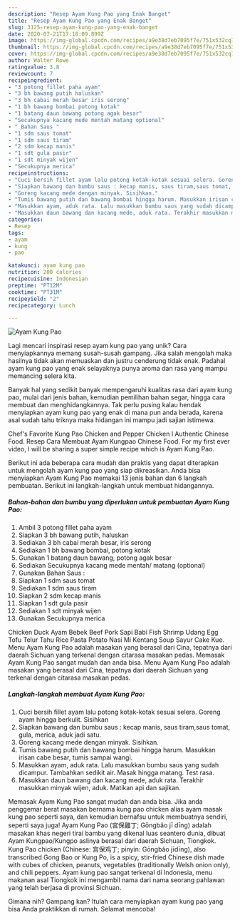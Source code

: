 ```yaml
---
description: "Resep Ayam Kung Pao yang Enak Banget"
title: "Resep Ayam Kung Pao yang Enak Banget"
slug: 3125-resep-ayam-kung-pao-yang-enak-banget
date: 2020-07-21T17:18:09.899Z
image: https://img-global.cpcdn.com/recipes/a9e38d7eb7095f7e/751x532cq70/ayam-kung-pao-foto-resep-utama.jpg
thumbnail: https://img-global.cpcdn.com/recipes/a9e38d7eb7095f7e/751x532cq70/ayam-kung-pao-foto-resep-utama.jpg
cover: https://img-global.cpcdn.com/recipes/a9e38d7eb7095f7e/751x532cq70/ayam-kung-pao-foto-resep-utama.jpg
author: Walter Rowe
ratingvalue: 3.8
reviewcount: 7
recipeingredient:
- "3 potong fillet paha ayam"
- "3 bh bawang putih haluskan"
- "3 bh cabai merah besar iris serong"
- "1 bh bawang bombai potong kotak"
- "1 batang daun bawang potong agak besar"
- "Secukupnya kacang mede mentah matang optional"
- " Bahan Saus "
- "1 sdm saus tomat"
- "1 sdm saus tiram"
- "2 sdm kecap manis"
- "1 sdt gula pasir"
- "1 sdt minyak wijen"
- "Secukupnya merica"
recipeinstructions:
- "Cuci bersih fillet ayam lalu potong kotak-kotak sesuai selera. Goreng ayam hingga berkulit. Sisihkan"
- "Siapkan bawang dan bumbu saus : kecap manis, saus tiram,saus tomat, gula, merica, aduk jadi satu."
- "Goreng kacang mede dengan minyak. Sisihkan."
- "Tumis bawang putih dan bawang bombai hingga harum. Masukkan irisan cabe besar, tumis sampai wangi."
- "Masukkan ayam, aduk rata. Lalu masukkan bumbu saus yang sudah dicampur. Tambahkan sedikit air. Masak hingga matang. Test rasa."
- "Masukkan daun bawang dan kacang mede, aduk rata. Terakhir masukkan minyak wijen, aduk. Matikan api dan sajikan."
categories:
- Resep
tags:
- ayam
- kung
- pao

katakunci: ayam kung pao 
nutrition: 200 calories
recipecuisine: Indonesian
preptime: "PT12M"
cooktime: "PT31M"
recipeyield: "2"
recipecategory: Lunch

---
```



![Ayam Kung Pao](https://img-global.cpcdn.com/recipes/a9e38d7eb7095f7e/751x532cq70/ayam-kung-pao-foto-resep-utama.jpg)

Lagi mencari inspirasi resep ayam kung pao yang unik? Cara menyiapkannya memang susah-susah gampang. Jika salah mengolah maka hasilnya tidak akan memuaskan dan justru cenderung tidak enak. Padahal ayam kung pao yang enak selayaknya punya aroma dan rasa yang mampu memancing selera kita.

Banyak hal yang sedikit banyak mempengaruhi kualitas rasa dari ayam kung pao, mulai dari jenis bahan, kemudian pemilihan bahan segar, hingga cara membuat dan menghidangkannya. Tak perlu pusing kalau hendak menyiapkan ayam kung pao yang enak di mana pun anda berada, karena asal sudah tahu triknya maka hidangan ini mampu jadi sajian istimewa.

Chef&#39;s Favorite Kung Pao Chicken and Pepper Chicken l Authentic Chinese Food. Resep Cara Membuat Ayam Kungpao Chinese Food. For my first ever video, I will be sharing a super simple recipe which is Ayam Kung Pao.


Berikut ini ada beberapa cara mudah dan praktis yang dapat diterapkan untuk mengolah ayam kung pao yang siap dikreasikan. Anda bisa menyiapkan Ayam Kung Pao memakai 13 jenis bahan dan 6 langkah pembuatan. Berikut ini langkah-langkah untuk membuat hidangannya.

<!--inarticleads1-->

##### Bahan-bahan dan bumbu yang diperlukan untuk pembuatan Ayam Kung Pao:

1. Ambil 3 potong fillet paha ayam
1. Siapkan 3 bh bawang putih, haluskan
1. Sediakan 3 bh cabai merah besar, iris serong
1. Sediakan 1 bh bawang bombai, potong kotak
1. Gunakan 1 batang daun bawang, potong agak besar
1. Sediakan Secukupnya kacang mede mentah/ matang (optional)
1. Gunakan  Bahan Saus :
1. Siapkan 1 sdm saus tomat
1. Sediakan 1 sdm saus tiram
1. Siapkan 2 sdm kecap manis
1. Siapkan 1 sdt gula pasir
1. Sediakan 1 sdt minyak wijen
1. Gunakan Secukupnya merica


Chicken Duck Ayam Bebek Beef Pork Sapi Babi Fish Shrimp Udang Egg Tofu Telur Tahu Rice Pasta Potato Nasi Mi Kentang Soup Sayur Cake Kue. Menu Ayam Kung Pao adalah masakan yang berasal dari Cina, tepatnya dari daerah Sichuan yang terkenal dengan citarasa masakan pedas. Memasak Ayam Kung Pao sangat mudah dan anda bisa. Menu Ayam Kung Pao adalah masakan yang berasal dari Cina, tepatnya dari daerah Sichuan yang terkenal dengan citarasa masakan pedas. 

<!--inarticleads2-->

##### Langkah-langkah membuat Ayam Kung Pao:

1. Cuci bersih fillet ayam lalu potong kotak-kotak sesuai selera. Goreng ayam hingga berkulit. Sisihkan
1. Siapkan bawang dan bumbu saus : kecap manis, saus tiram,saus tomat, gula, merica, aduk jadi satu.
1. Goreng kacang mede dengan minyak. Sisihkan.
1. Tumis bawang putih dan bawang bombai hingga harum. Masukkan irisan cabe besar, tumis sampai wangi.
1. Masukkan ayam, aduk rata. Lalu masukkan bumbu saus yang sudah dicampur. Tambahkan sedikit air. Masak hingga matang. Test rasa.
1. Masukkan daun bawang dan kacang mede, aduk rata. Terakhir masukkan minyak wijen, aduk. Matikan api dan sajikan.


Memasak Ayam Kung Pao sangat mudah dan anda bisa. Jika anda penggemar berat masakan bernama kung pao chicken alias ayam masak kung pao seperti saya, dan kemudian bernafsu untuk membuatnya sendiri, seperti saya juga! Ayam Kung Pao (宮保雞丁; Gōngbǎo jī dīng) adalah masakan khas negeri tirai bambu yang dikenal luas seantero dunia, dibuat Ayam Kungpao/Kungpo aslinya berasal dari daerah Sichuan, Tiongkok. Kung Pao chicken (Chinese: 宫保鸡丁; pinyin: Gōngbǎo jīdīng), also transcribed Gong Bao or Kung Po, is a spicy, stir-fried Chinese dish made with cubes of chicken, peanuts, vegetables (traditionally Welsh onion only), and chili peppers. Ayam kung pao sangat terkenal di Indonesia, menu makanan asal Tiongkok ini mengambil nama dari nama seorang pahlawan yang telah berjasa di provinsi Sichuan. 

Gimana nih? Gampang kan? Itulah cara menyiapkan ayam kung pao yang bisa Anda praktikkan di rumah. Selamat mencoba!
